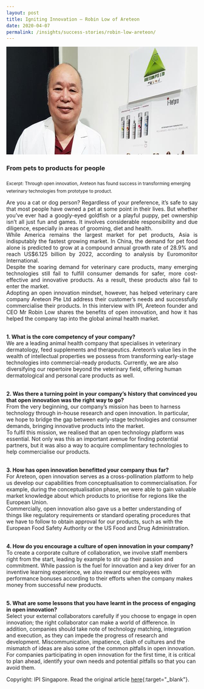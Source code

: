 ```yaml
---
layout: post
title: Igniting Innovation — Robin Low of Areteon 
date: 2020-04-07
permalink: /insights/success-stories/robin-low-areteon/
---
```

<img src="/images/success-stories/1. Areteon Pic.jpg" alt="1" style="width:600px;height:284px;">

<h3>From pets to products for people</h3>
<sub>Excerpt: Through open innovation, Areteon has found success in transforming emerging veterinary technologies from prototype to product.</sub>

<p align="justify">Are you a cat or dog person? Regardless of your preference, it’s safe to say that most people have owned a pet at some point in their lives. But whether you’ve ever had a googly-eyed goldfish or a playful puppy, pet ownership isn’t all just fun and games. It involves considerable responsibility and due diligence, especially in areas of grooming, diet and health.<br>
While America remains the largest market for pet products, Asia is indisputably the fastest growing market. In China, the demand for pet food alone is predicted to grow at a compound annual growth rate of 28.9% and reach US$6.125 billion by 2022, according to analysis by Euromonitor International. <br>
Despite the soaring demand for veterinary care products, many emerging technologies still fail to fulfill consumer demands for safer, more cost-effective and innovative products. As a result, these products also fail to enter the market.<br>
Adopting an open innovation mindset, however, has helped veterinary care company Areteon Pte Ltd address their customer’s needs and successfully commercialise their products. In this interview with IPI, Areteon founder and CEO Mr Robin Low shares the benefits of open innovation, and how it has helped the company tap into the global animal health market.<br><br>

<b>1. What is the core competency of your company?</b><br>
We are a leading animal health company that specialises in veterinary dermatology, feed supplements and therapeutics. Areteon’s value lies in the wealth of intellectual properties we possess from transforming early-stage technologies into commercial-ready products. Currently, we are also diversifying our repertoire beyond the veterinary field, offering human dermatological and personal care products as well.<br><br>

<b>2. Was there a turning point in your company’s history that convinced you that open innovation was the right way to go?</b><br>
From the very beginning, our company’s mission has been to harness technology through in-house research and open innovation. In particular, we hope to bridge the gap between early-stage technologies and consumer demands, bringing innovative products into the market.<br>
To fulfil this mission, we realised that an open technology platform was essential. Not only was this an important avenue for finding potential partners, but it was also a way to acquire complimentary technologies to help commercialise our products.<br><br>

<b>3. How has open innovation benefitted your company thus far?</b><br>
For Areteon, open innovation serves as a cross-pollination platform to help us develop our capabilities from conceptualisation to commercialisation. For example, during the conceptualisation phase, we were able to gain valuable market knowledge about which products to prioritise for regions like the European Union.<br>
Commercially, open innovation also gave us a better understanding of things like regulatory requirements or standard operating procedures that we have to follow to obtain approval for our products, such as with the European Food Safety Authority or the US Food and Drug Administration.<br><br>

<b>4. How do you encourage a culture of open innovation in your company?</b><br>
To create a corporate culture of collaboration, we involve staff members right from the start, leading by example to stir up their passion and commitment. While passion is the fuel for innovation and a key driver for an inventive learning experience, we also reward our employees with performance bonuses according to their efforts when the company makes money from successful new products.<br><br>

<b>5. What are some lessons that you have learnt in the process of engaging in open innovation?</b><br>
Select your external collaborators carefully if you choose to engage in open innovation; the right collaborator can make a world of difference. In addition, companies should take note of technology matching, integration and execution, as they can impede the progress of research and development. Miscommunication, impatience, clash of cultures and the mismatch of ideas are also some of the common pitfalls in open innovation.<br>
For companies participating in open innovation for the first time, it is critical to plan ahead, identify your own needs and potential pitfalls so that you can avoid them.</p>

Copyright: IPI Singapore. Read the original article [here](https://www.ipi-singapore.org/innovation-insights/igniting-innovation—robin-low-areteon){:target="_blank"}.

